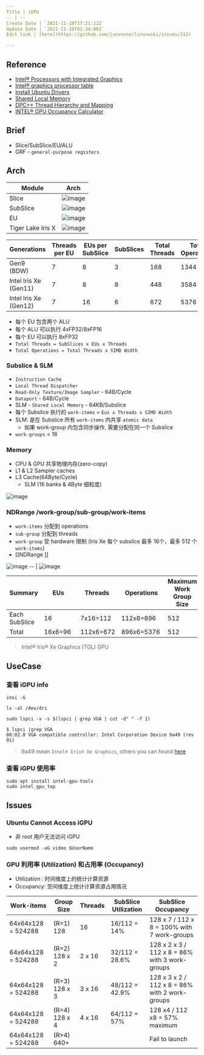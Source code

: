 ```yaml
---
Title | iGPU
-- | --
Create Date | `2021-11-10T17:21:22Z`
Update Date | `2021-11-19T01:34:00Z`
Edit link | [here](https://github.com/junxnone/linuxwiki/issues/212)

---
```

## Reference
- [Intel® Processors with Integrated Graphics](https://www.intel.com/content/www/us/en/develop/documentation/oneapi-gpu-optimization-guide/top/gen-arch.html)
- [Intel® graphics processor table](https://dgpu-docs.intel.com/devices/hardware-table.html)
- [Install Ubuntu Drivers](https://dgpu-docs.intel.com/installation-guides/ubuntu/ubuntu-focal.html)
- [Shared Local Memory](https://www.intel.com/content/www/us/en/develop/documentation/oneapi-gpu-optimization-guide/top/kernels/slm.html)
- [DPC++ Thread Hierarchy and Mapping](https://www.intel.com/content/www/us/en/develop/documentation/oneapi-gpu-optimization-guide/top/thread-mapping.html)
- [INTEL® GPU Occupancy Calculator](https://oneapi-src.github.io/oneAPI-samples/Tools/GPU-Occupancy-Calculator/index.html)

## Brief
- Slice/SubSlice/EU/ALU
- GRF - `general-purpose registers`



## Arch

Module | Arch
-- | :--:
Slice | ![image](https://user-images.githubusercontent.com/2216970/141405977-200c4977-23ce-4ebe-8198-f1a81b245054.png)
SubSlice | ![image](https://user-images.githubusercontent.com/2216970/141405952-23e3a489-4f2a-4165-b533-43c6bb7cce87.png)
EU | ![image](https://user-images.githubusercontent.com/2216970/141405945-dbf2689a-b650-4df2-b808-989fce52a9e1.png)
Tiger Lake Iris X | ![image](https://user-images.githubusercontent.com/2216970/141686187-0d20ab0b-2e9b-46c7-87c3-fe7094aa2b41.png)




Generations | Threads per EU | EUs per SubSlice | SubSlices | Total Threads | Total Operations
-- | -- | -- | -- | -- | --
Gen9 (BDW) | 7 | 8 | 3 | 168 | 1344
Intel Iris Xe (Gen11) | 7 | 8 | 8 | 448 | 3584
Intel Iris Xe (Gen12) | 7 | 16 | 6 | 672 | 5376

- 每个 EU 包含两个 ALU
- 每个 ALU 可以执行 4xFP32/8xFP16
- 每个 EU 可以执行 8xFP32
- `Total Threads = SubSlices x EUs x Threads`
- `Total Operations = Total Threads x SIMD Width`

### Subslice & SLM 
- `Instruction Cache`
- `Local Thread Dispatcher`
- `Read-Only Texture/Image Sampler` - 64B/Cycle
- `Dataport` - 64B/Cycle
- SLM  - `Shared Local Memory` - 64KB/Subslice
- 每个 Subslice 执行的 `work-items` = `Eus x Threads x SIMD Width`
- SLM: 是在 Subslice 所有 `work-items` 内共享 `atomic data`
  - 如果 work-group 内包含同步操作, 需要分配在同一个 Subslice
- `work-groups` < 16


### Memory
- CPU & GPU 共享物理内存(zero-copy)
- L1 & L2 Sampler caches
- L3 Cache(64Byte/Cycle)
  - SLM (16 banks & 4Byte 细粒度)


![image](https://user-images.githubusercontent.com/2216970/142150859-40a9a152-c17f-4e0c-b9ff-0fcb2548dc08.png)


### NDRange /work-group/sub-group/work-items
- `work-items` 分配到 operations
- `sub-group` 分配到 threads
- `work-group` 受 hardware 限制 (Iris Xe 每个 subslice 最多 16个，最多 512 个  `work-items`)
- [[NDRange ]]

![image](https://user-images.githubusercontent.com/2216970/141645331-c69a9cdb-ae77-40c5-83c4-182faaf7c234.png)
-- |
![image](https://user-images.githubusercontent.com/2216970/142132985-86a8e414-1596-4378-9069-d8609d0f329f.png)


Summary | EUs | Threads | Operations | Maximum Work Group Size | Maximum Work Groups
-- | -- | -- | -- | -- | --
Each SubSlice | 16 |  7x16=112 | 112x8=896   | 512 | 16
Total | 16x6=96  |  112x6=672 | 896x6=5376  | 512 |  16x6=96

> Intel® Iris® Xe Graphics (TGL) GPU



## UseCase
### 查看 iGPU info

```
inxi -G
```
```
ls -al /dev/dri
```

```
sudo lspci -v -s $(lspci | grep VGA | cut -d" " -f 1)
```
```
$ lspci |grep VGA
00:02.0 VGA compatible controller: Intel Corporation Device 9a49 (rev 01)
```


> 9a49 mean `Intel® Iris® Xe Graphics`, others you can found [here](https://dgpu-docs.intel.com/devices/hardware-table.html)


### 查看 iGPU 使用率

```
sudo apt install intel-gpu-tools
sudo intel_gpu_top
```

## Issues

### Ubuntu Cannot Access iGPU

- 非 root 用户无法访问 iGPU

```
sudo usermod -aG video $UserName
```


###  GPU 利用率 (Utilization) 和占用率 (Occupancy)

- Utilization : 时间维度上的统计计算资源
- Occupancy: 空间维度上统计计算资源占用情况




Work-items | Group Size | Threads | SubSlice Utilization | SubSlice Occupancy
-- | -- | -- | -- | --
64x64x128 = 524288    | (R=1) 128 | 16 | 16/112 = 14% | 128 x 7 / 112 x 8 = 100% with 7 work-groups
64x64x128 = 524288    | (R=2) 128 x 2| 2 x 16 | 32/112 = 28.6% | 128 x 2 x 3 / 112 x 8 = 86% with 3 work-groups
64x64x128 = 524288    | (R=3) 128 x 3| 3 x 16 | 48/112 = 42.9% | 128 x 3 x 2 / 112 x  8 = 86% with 2 work-groups
64x64x128 = 524288    | (R=4) 128 x 4| 4 x 16 | 64/112 = 57%  | 128 x4 / 112 x8 = 57% maximum
64x64x128 = 524288    | (R>4) 640+ |   |   | Fail to launch


